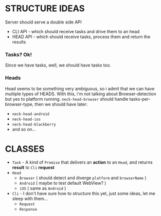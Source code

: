 STRUCTURE IDEAS
===============

Server should serve a double side API
* CLI API - which should receive tasks and drive them to an head
* HEAD API - which should receive tasks, process them and return the results

### Tasks? Ok!
Since we have tasks, well, we should have tasks too.

### Heads
Head seems to be something very ambiguous, so i admit that we can have multiple types of HEADS.
With this, i'm not talking about Browser-detection but yes to platform running.
`neck-head-browser` should handle tasks-per-browser-type, then we should have later:
* `neck-head-android`
* `neck-head-ios`
* `neck-head-blackberry`
* and so on...

CLASSES
=======

* `Task` - A kind of `Promise` that delivers an **action** to an `Head`, and returns **result** to `Cli` **request**
* `Head`
  * `Browser` ( should detect and diverge `platform` and `browserName` )
  * `Android` ( maybe to test default WebView? )
  * `iOS` ( same as `Android` )
* `Cli` - I don't have sure how to structure this yet, just some ideas, let me sleep with them...
  * `Request`
  * `Response`

